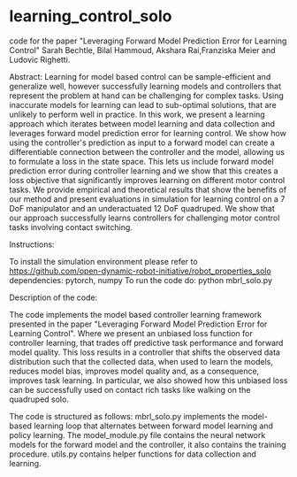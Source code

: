 # learning_control_solo

code for the paper
"Leveraging Forward Model Prediction Error for Learning Control"
 Sarah Bechtle, Bilal Hammoud, Akshara Rai,Franziska Meier and Ludovic Righetti. 

Abstract: 
Learning for model based control can be sample-efficient and generalize well, however successfully learning models and controllers that represent the problem at hand can be challenging for complex tasks. Using inaccurate models for learning can lead to sub-optimal solutions, that are unlikely to perform well in practice. In this work, we present a learning approach which iterates between model learning and data collection and leverages forward model prediction error for learning control. We show how using the controller's prediction as input to a forward model can create a differentiable connection between the controller and the model, allowing us to formulate a loss in the state space. This lets us include forward model prediction error during controller learning and we show that this creates a loss objective that significantly improves learning on different motor control tasks. We provide empirical and theoretical results that show the benefits of our method and present evaluations in simulation for learning control on a 7 DoF manipulator and an underactuated 12 DoF quadruped. We show that our approach successfully learns controllers for challenging motor control tasks involving contact switching.


Instructions:

To install the simulation environment please refer to https://github.com/open-dynamic-robot-initiative/robot_properties_solo
dependencies: pytorch, numpy
To run the code do: python mbrl_solo.py

Description of the code:

The code implements the model based controller learning framework presented in the paper "Leveraging Forward Model Prediction Error for Learning Control". Where we present an unbiased loss function for controller learning, that trades off predictive task performance and forward model quality. This loss results in a controller that shifts the observed data distribution such that the collected data, when used to learn the models, reduces model bias, improves model quality and, as a consequence, improves task learning. In particular, we also showed how this unbiased loss can be successfully used on contact rich tasks like walking on the quadruped solo.

The code is structured as follows: mbrl_solo.py implements the model-based learning loop that alternates between forward model learning and policy learning. The model_module.py file contains the neural network models for the forward model and the controller, it also contains the training procedure. utils.py contains helper functions for data collection and learning. 

